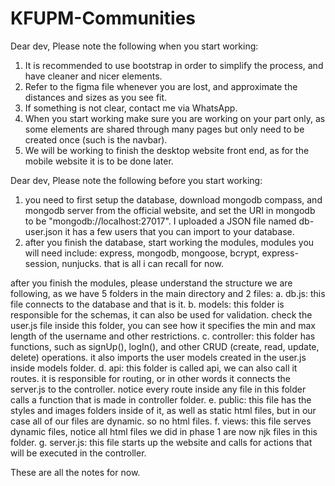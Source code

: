 # KFUPM-Communities
Dear dev,
Please note the following when you start working:
1. It is recommended to use bootstrap in order to simplify the process, and have cleaner and nicer elements.
2. Refer to the figma file whenever you are lost, and approximate the distances and sizes as you see fit.
3. If something is not clear, contact me via WhatsApp.
4. When you start working make sure you are working on your part only, as some elements are shared through many pages but only need to be created once (such is the navbar).
5. We will be working to finish the desktop website front end, as for the mobile website it is to be done later.

Dear dev, 
Please note the following before you start working:
1. you need to first setup the database, download mongodb compass, and mongodb server from the official website, and set the URI in mongodb to be "mongodb://localhost:27017". I uploaded a JSON file named db-user.json it has a few users that you can import to your database.
2. after you finish the database, start working the modules, modules you will need include: express, mongodb, mongoose, bcrypt, express-session, nunjucks. that is all i can recall for now.

after you finish the modules, please understand the structure we are following, as we have 5 folders in the main directory and 2 files:
a. db.js: this file connects to the database and that is it.
b. models: this folder is responsible for the schemas, it can also be used for validation. check the user.js file inside this folder, you can see how it specifies the min and max length of the username and other restrictions.
c. controller: this folder has functions, such as signUp(), logIn(), and other CRUD (create, read, update, delete) operations. it also imports the user models created in the user.js inside models folder.
d. api: this folder is called api, we can also call it routes. it is responsible for routing, or in other words it connects the server.js to the controller. notice every route inside any file in this folder calls a function that is made in controller folder.
e. public: this file has the styles and images folders inside of it, as well as static html files, but in our case all of our files are dynamic. so no html files. 
f. views: this file serves dynamic files, notice all html files we did in phase 1 are now njk files in this folder.
g. server.js: this file starts up the website and calls for actions that will be executed in the controller.



These are all the notes for now.
